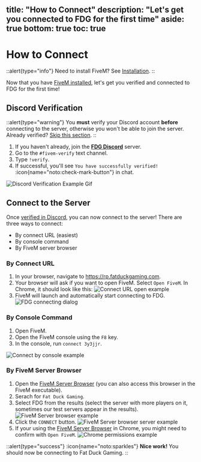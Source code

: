 title: "How to Connect"
description: "Let's get you connected to FDG for the first time"
aside: true
bottom: true
toc: true
---

# How to Connect

::alert{type="info"}
Need to install FiveM? See [Installation](/server-docs/getting-started/installation).
::

Now that you have [FiveM installed](/server-docs/getting-started/installation), let's get you verified and connected to FDG for the first time!

## Discord Verification

::alert{type="warning"}
You **must** verify your Discord account **before** connecting to the server, otherwise you won't be able to join the server. Already verified? [Skip this section](#connect-to-the-server).
::

1. If you haven't already, join the **[FDG Discord](https://discord.gg/fatduckgaming)** server.
2. Go to the `#fivem-verify` text channel.
3. Type `!verify`.
4. If successful, you'll see `You have successfully verified!` :icon{name="noto:check-mark-button"} in chat.

![Discord Verification Example Gif](https://imgur.com/VyFcliF.gif)

## Connect to the Server

Once [verified in Discord](#discord-verification), you can now connect to the server! There are three ways to connect:
- By connect URL (easiest)
- By console command
- By FiveM server browser

### By Connect URL

1. In your browser, navigate to https://rp.fatduckgaming.com.
2. Your browser will ask if you want to open FiveM. Select `Open FiveM`. In Chrome, it should look like this: ![Connect URL open example](https://imgur.com/lzuQMW7.png)
3. FiveM will launch and automatically start connecting to FDG. ![FDG connecting dialog](https://imgur.com/dvo0FI0.png)

### By Console Command

1. Open FiveM.
2. Open the FiveM console using the `F8` key.
3. In the console, run `connect 3y3jjr`.

![Connect by console example](https://i.imgur.com/BY92HCS.gif)

### By FiveM Server Browser

1. Open the [FiveM Server Browser](https://servers.fivem.net/) (you can also access this browser in the FiveM executable).
2. Serach for `Fat Duck Gaming`.
3. Select FDG from the results (select the server with more players on it, sometimes our test servers appear in the results). ![FiveM Server browser example](https://imgur.com/0Trm3ab.png)
4. Click the `CONNECT` button. ![FiveM Server browser server example](https://imgur.com/FBQ1z2c.png)
5. If your using the [FiveM Server Browser](https://servers.fivem.net/) in Chrome, you might need to confirm with `Open FiveM`. ![Chrome permissions example](https://imgur.com/3nvc4iS.png)

::alert{type="success"}
:icon{name="noto:sparkles"} **Nice work!** You should now be connecting to Fat Duck Gaming.
::
